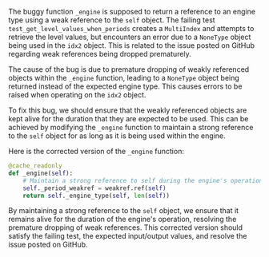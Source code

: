 The buggy function `_engine` is supposed to return a reference to an engine type using a weak reference to the `self` object. The failing test `test_get_level_values_when_periods` creates a `MultiIndex` and attempts to retrieve the level values, but encounters an error due to a `NoneType` object being used in the `idx2` object. This is related to the issue posted on GitHub regarding weak references being dropped prematurely.

The cause of the bug is due to premature dropping of weakly referenced objects within the `_engine` function, leading to a `NoneType` object being returned instead of the expected engine type. This causes errors to be raised when operating on the `idx2` object.

To fix this bug, we should ensure that the weakly referenced objects are kept alive for the duration that they are expected to be used. This can be achieved by modifying the `_engine` function to maintain a strong reference to the `self` object for as long as it is being used within the engine.

Here is the corrected version of the `_engine` function:

```python
@cache_readonly
def _engine(self):
    # Maintain a strong reference to self during the engine's operation
    self._period_weakref = weakref.ref(self)
    return self._engine_type(self, len(self))
```

By maintaining a strong reference to the `self` object, we ensure that it remains alive for the duration of the engine's operation, resolving the premature dropping of weak references. This corrected version should satisfy the failing test, the expected input/output values, and resolve the issue posted on GitHub.